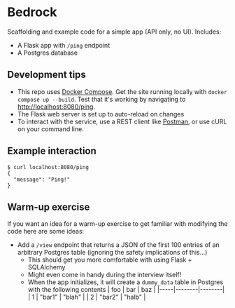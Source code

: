 # Bedrock

Scaffolding and example code for a simple app (API only, no UI). Includes:

- A Flask app with `/ping` endpoint
- A Postgres database

## Development tips

- This repo uses [Docker Compose](https://docs.docker.com/compose/). Get the
  site running locally with `docker compose up --build`. Test that it's working
  by navigating to <http://localhost:8080/ping>.
- The Flask web server is set up to auto-reload on changes
- To interact with the service, use a REST client like
  [Postman](https://www.postman.com/product/rest-client/), or use cURL on your
  command line.

## Example interaction

```console
$ curl localhost:8080/ping
{
  "message": "Ping!"
}
```

## Warm-up exercise

If you want an idea for a warm-up exercise to get familiar with modifying the
code here are some ideas:

- Add a `/view` endpoint that returns a JSON of the first 100 entries of an
  arbitrary Postgres table (ignoring the safety implications of this...)
  - This should get you more comfortable with using Flask + SQLAlchemy
  - Might even come in handy during the interview itself!
  - When the app initializes, it will create a `dummy_data` table in Postgres
    with the following contents
    | foo | bar    | baz    |
    |-----|--------|--------|
    | 1   | "bar1" | "blah" |
    | 2   | "bar2" | "halb" |
